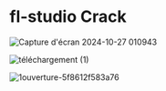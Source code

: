 # fl-studio Crack
![Capture d'écran 2024-10-27 010943](https://github.com/user-attachments/assets/c70b131b-31f0-4f33-aa5d-c47d56166b74)


![téléchargement (1)](https://github.com/user-attachments/assets/b3396d94-bba9-4ff8-8743-1bf4b006db19)


![1ouverture-5f8612f583a76](https://github.com/user-attachments/assets/28fe7821-b1ce-4de2-8f76-6a78993ce0d6)

